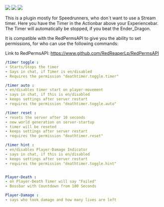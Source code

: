 ![](https://img.shields.io/spiget/tested-versions/101793)
![](https://img.shields.io/github/v/release/redreaperlp/reddragondeathtimer)
![](https://img.shields.io/github/downloads/redreaperlp/reddragondeathtimer/total)

This is a plugin mostly for Speedrunners, who don´t want to use a Stream timer. Here you have the Timer in the Actionbar above your Experiencebar. The Timer will automatically be stopped, if you beat the Ender_Dragon.

It is compatible with the RedPermsAPI to give you the ability to set permissions, for who can use the following commands:

Link to RedPermsAPI: https://www.github.com/RedReaperLp/RedPermsAPI

```yaml
/timer toggle :
- Starts/Stops the timer
- Says in chat, if Timer is en/disabled
- Requires the permission "deathtimer.toggle.timer"

/timer auto :
- en/disables timer start on player-movement
- says in chat, if this is en/disabled
- keeps settings after server restart
- requires the permission "deathtimer.toggle.auto"

/timer reset :
- resets the server after 10 seconds
- new world generation on server-startup
- timer will be reseted
- keeps settings after server restart
- requires the permission "deathtimer.reset"

/timer hint :
- en/disables Player-Damage Indicator
- says in chat, if this is en/disabled
- keeps settings after server restart
- requires the permission "deathtimer.toggle.hint"


Player-Death :
- on Player-Death Timer will say "Failed"
- Bossbar with Countdown from 180 Seconds

Player-Damage :
- says who took damage and how many lives are left
```
